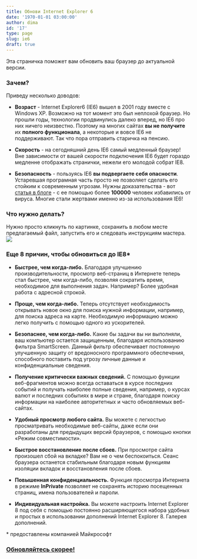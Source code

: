 ```yaml
---
title: Обнови Internet Explorer 6
date: '1970-01-01 03:00:00'
author: dima
id: '17'
type: page
slug: ie6
draft: true
---
```


Эта страничка поможет вам обновить ваш браузер до актуальной версии.

### Зачем?

  
Приведу несколько доводов:  

*   **Возраст** - Internet Explorer6 (IE6) вышел в 2001 году вместе с Windows XP. Возможно на тот момент это был неплохой браузер. Но прошли годы, технологии продвинулись далеко вперед, но IE6 про них ничего неизвестно. Поэтому на многих сайтах **вы не получите** их **полного функционала**, а некоторые и вовсе IE6 не поддерживают. Так что пора отправить старичка на пенсию.  
    
*   **Скорость** - на сегодняшний день IE6 самый медленный браузер! Вне зависимости от вашей скорости подключения IE6 будет гораздо медленне отображать странички, нежели его молодой собрат IE8.  
    
*   **Безопасность** - пользуясь IE6 **вы подвергаете себя опасности**. Устаревшая програмная часть просто не позволяет сделать его стойким к современным угрозам. Нужны доказательства - вот [статья в блоге](https://www.polyakov.net.ru/blog/2009-04-10-152) - с ее помощью более **100000** человек избавились от вируса. Многие стали жертвами именно из-за использования IE6!  
    

### Что нужно делать?

  
Нужно просто кликнуть по картинке, сохранить в любом месте предлагаемый файл, запустить его и следовать инструкциям мастера.  
[![](https://dimapolyakov.ru/i/MainBTN.png)](https://dimapolyakov.ru/load/0-0-1-7-20)

### Еще 8 причин, чтобы обновиться до IE8\*

  

*   **Быстрее, чем когда-либо.** Благодаря улучшению производительности, просмотр веб-страниц в Интернете теперь стал быстрее, чем когда-либо, позволяя сократить время, необходимое для выполнения задач. Например? Более удобная работа с адресной строкой.  
    
*   **Проще, чем когда-либо.** Теперь отсутствует необходимость открывать новое окно для поиска нужной информации, например, для поиска адреса на карте. Необходимую информацию можно легко получить с помощью одного из ускорителей.  
    
*   **Безопаснее, чем когда-либо.** Какие бы задачи вы ни выполняли, ваш компьютер остается защищенным, благодаря использованию фильтра SmartScreen. Данный фильтр обеспечивает постоянную улучшенную защиту от вредоносного программного обеспечения, способного поставить под угрозу личные данные и конфиденциальные сведения.  
    
*   **Получение критически важных сведений.** С помощью функции веб-фрагментов можно всегда оставаться в курсе последних событий и получать наиболее полные сведения, например, о курсах валют и последних событиях в мире и стране, благодаря поиску информации на наиболее авторитетных и часто обновляемых веб-сайтах.  
    
*   **Удобный просмотр любого сайта.** Вы можете с легкостью просматривать необходимые веб-сайты, даже если они разработаны для предыдущих версий браузеров, с помощью кнопки «Режим совместимости».  
    
*   **Быстрое восстановление после сбоев.** При просмотре сайта произошел сбой на вкладке? Вам не о чем беспокоиться. Сеанс браузера останется стабильным благодаря новым функциям изоляции вкладок и восстановления после сбоев.  
    
*   **Повышенная конфиденциальность.** Функция просмотра Интернета в режиме **InPrivate** позволяет не сохранять историю посещенных страниц, имена пользователей и пароли.  
    
*   **Индивидуальная настройка.** Вы можете настроить Internet Explorer 8 под себя с помощью постоянно расширяющегося набора удобных и простых в использовании дополнений Internet Explorer 8. Галерея дополнений.  
    

\* предоставлены компанией Майкрософт

### [Обновляйтесь скорее!](https://dimapolyakov.ru/load/0-0-1-7-20)